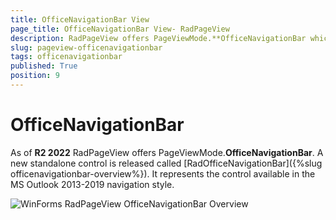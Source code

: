 ```yaml
---
title: OfficeNavigationBar View
page_title: OfficeNavigationBar View- RadPageView
description: RadPageView offers PageViewMode.**OfficeNavigationBar which exposes a separate control called RadOfficeNavigationBar.
slug: pageview-officenavigationbar
tags: officenavigationbar
published: True
position: 9 
---
```


# OfficeNavigationBar

As of **R2 2022** RadPageView offers PageViewMode.**OfficeNavigationBar**. A new standalone control is released called [RadOfficeNavigationBar]({%slug officenavigationbar-overview%}). It represents the control available in the MS Outlook 2013-2019 navigation style.

![WinForms RadPageView OfficeNavigationBar Overview](images/pageview-officenavigationbar001.png)
